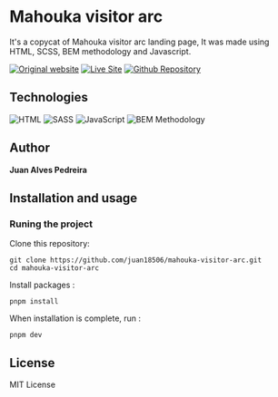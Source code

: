 # Mahouka visitor arc

It's a copycat of Mahouka visitor arc landing page, It was made using HTML, SCSS, BEM methodology and Javascript.

[![Original website](https://img.shields.io/static/v1?label=&message=Original%20Site&color=00726b&style=for-the-badge)](https://mahouka.us/2nd/)
[![Live Site](https://img.shields.io/static/v1?label=&message=Live%20Site&color=167200&style=for-the-badge)](https://juan18506.github.io/mahouka-visitor-arc/)
[![Github Repository](https://img.shields.io/static/v1?label=&message=Github%20Repository&color=000000&style=for-the-badge&logo=github&logoColor=white)](https://github.com/juan18506/mahouka-visitor-arc/)

## Technologies

![HTML](https://img.shields.io/static/v1?label=&message=Html&color=orange&logo=html5&logoColor=white&style=for-the-badge)
![SASS](https://img.shields.io/static/v1?label=&message=SASS&color=CC6699&logo=sass&logoColor=white&style=for-the-badge)
![JavaScript](https://img.shields.io/static/v1?label=&message=JavaScript&color=ffbe00&logo=javascript&logoColor=white&style=for-the-badge)
![BEM Methodology](https://img.shields.io/static/v1?label=&message=BEM%20Methodology&color=lightblue&logo=bem&logoColor=white&style=for-the-badge)

## Author 
**Juan Alves Pedreira**


## Installation and usage

### Runing the project

Clone this repository: 

```
git clone https://github.com/juan18506/mahouka-visitor-arc.git
cd mahouka-visitor-arc
```

Install packages :

```
pnpm install
```

When installation is complete, run :

```
pnpm dev
```

## License 
MIT License
